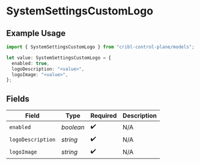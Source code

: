 # SystemSettingsCustomLogo

## Example Usage

```typescript
import { SystemSettingsCustomLogo } from "cribl-control-plane/models";

let value: SystemSettingsCustomLogo = {
  enabled: true,
  logoDescription: "<value>",
  logoImage: "<value>",
};
```

## Fields

| Field              | Type               | Required           | Description        |
| ------------------ | ------------------ | ------------------ | ------------------ |
| `enabled`          | *boolean*          | :heavy_check_mark: | N/A                |
| `logoDescription`  | *string*           | :heavy_check_mark: | N/A                |
| `logoImage`        | *string*           | :heavy_check_mark: | N/A                |